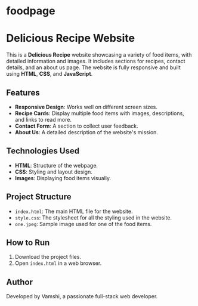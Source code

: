 # foodpage
# Delicious Recipe Website

This is a **Delicious Recipe** website showcasing a variety of food items, with detailed information and images. It includes sections for recipes, contact details, and an about us page. The website is fully responsive and built using **HTML**, **CSS**, and **JavaScript**.

## Features

- **Responsive Design**: Works well on different screen sizes.
- **Recipe Cards**: Display multiple food items with images, descriptions, and links to read more.
- **Contact Form**: A section to collect user feedback.
- **About Us**: A detailed description of the website's mission.

## Technologies Used

- **HTML**: Structure of the webpage.
- **CSS**: Styling and layout design.
- **Images**: Displaying food items visually.

## Project Structure

- `index.html`: The main HTML file for the website.
- `style.css`: The stylesheet for all the styling used in the website.
- `one.jpeg`: Sample image used for one of the food items.

## How to Run

1. Download the project files.
2. Open `index.html` in a web browser.

## Author

Developed by Vamshi, a passionate full-stack web developer.
